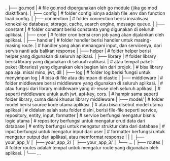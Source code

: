 .
├── go.mod
|   # file go.mod dipergunakan oleh go module (jika go mod diaktifkan).
|
├── config
|   # folder config isinya adalah file .env dan function load config.
|
├── connection
|   # folder connection berisi inisialisasi koneksi ke database, storage, cache, search engine, message queue.
|
├── constant
|   # folder constant berisi constanta yang digunakan di seluruh aplikasi.
|
├── cron
|   # folder cron berisi cron job yang akan dijalankan oleh aplikasi.
|
├── handler
|   # folder handler berisi handler untuk masing-masing route.
|   # handler yang akan menangani input, dan servicenya, dari servis nanti ada balikan response
|
├── helper
|   # folder helper berisi helper yang digunakan di seluruh aplikasi.
|
├── library
|   # folder library berisi library yang digunakan di seluruh aplikasi.
|   # atau tempat paket-paket (libraries) yang digunakan oleh bagian lain dari projek.
|   # bisa library apa aja. misal mino, jwt, dll
|
├── log
|   # folder log  berisi fungsi untuk menyimpan log
|   # bisa di file atau disimpan di elastic
|
├── middleware
|   # folder middleware berisi middleware yang digunakan di seluruh aplikasi.
|   # atau fungsi dari library middleware yang di-reuse oleh seluruh aplikasi,
|   # seperti middleware untuk auth jwt, api-key, cors.
|   # hampir sama seperti folder library, cuma disini khusus library middleware
|
├── model/
|   # folder model berisi source kode utama aplikasi. 
|   # atau bisa disebut model utama aplikasi
|   # didalam salah satu folder disini, berisi file-file seperti service, repository, entity, input, formatter
|   # service berfungsi mengatur bisnis logic utama
|   # repository berfungsi untuk mengatur crud data dari database
|   # entity berfungsi untuk mengatur struktur data dari database
|   # input berfungsi untuk mengatur input dari user
|   # formatter berfungsi untuk mengatur output dari aplikasi, atau memformat response
|   |
│   ├── your_app_1/
│   ├── your_app_2/
│   ├── your_app_3/
│   └── ...
|
├── routes
|   # folder routes adalah tempat untuk mengatur route yang digunakan oleh aplikasi.
|
└── ...

